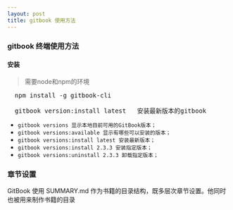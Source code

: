```yaml
---
layout: post
title: gitbook 使用方法
---
```


### gitbook 终端使用方法

#### 安装

> 需要node和npm的环境

<pre>
  npm install -g gitbook-cli  <br>
  gitbook version:install latest   安装最新版本的gitbook
</pre>

* `gitbook versions 显示本地目前可用的GitBook版本；` 
* `gitbook versions:available 显示有哪些可以安装的版本；` 
* `gitbook versions:install latest 安装最新版本；` 
* `gitbook versions:install 2.3.3 安装指定版本；` 
* `gitbook versions:uninstall 2.3.3 卸载指定版本；` 


###  章节设置

GitBook 使用 SUMMARY.md 作为书籍的目录结构，既多层次章节设置。他同时也被用来制作书籍的目录